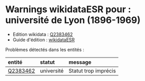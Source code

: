Warnings wikidataESR pour : université de Lyon (1896-1969)
================

- Edition wikidata : [Q2383462](https://www.wikidata.org/wiki/Q2383462)
- Guide d'édition : [wikidataESR](https://github.com/cpesr/wikidataESR/)



Problèmes détectés dans les entités :

|entité                                             |statut     |message              |
|:--------------------------------------------------|:----------|:--------------------|
|[Q2383462](https://www.wikidata.org/wiki/Q2383462) |université |Statut trop imprécis |
